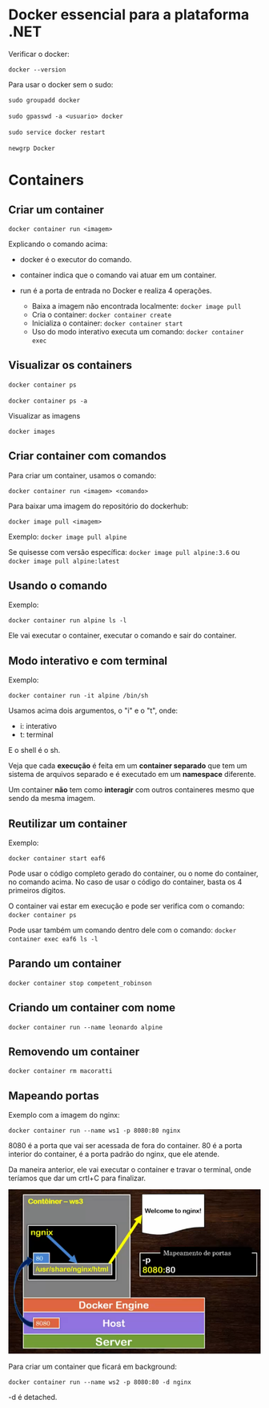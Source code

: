 # Docker essencial para a plataforma .NET

Verificar o docker:

```
docker --version
```

Para usar o docker sem o sudo:

```
sudo groupadd docker

sudo gpasswd -a <usuario> docker

sudo service docker restart

newgrp Docker
```

# Containers

## Criar um container

```
docker container run <imagem>
```

Explicando o comando acima:

- docker
é o executor do comando.

- container
indica que o comando vai atuar em um container.

- run
é a porta de entrada no Docker e realiza 4 operações.
    - Baixa a imagem não encontrada localmente: `docker image pull`
    - Cria o container: `docker container create`
    - Inicializa o container: `docker container start`
    - Uso do modo interativo executa um comando: `docker container exec`


## Visualizar os containers

```
docker container ps

docker container ps -a
```

Visualizar as imagens

```
docker images
```

## Criar container com comandos

Para criar um container, usamos o comando:

```
docker container run <imagem> <comando>
```

Para baixar uma imagem do repositório do dockerhub:

```
docker image pull <imagem>
```

Exemplo: `docker image pull alpine`

Se quisesse com versão específica: `docker image pull alpine:3.6` ou `docker image pull alpine:latest`

## Usando o comando

Exemplo:

```
docker container run alpine ls -l
```

Ele vai executar o container, executar o comando e sair do container.

## Modo interativo e com terminal

Exemplo:

```
docker container run -it alpine /bin/sh
```

Usamos acima dois argumentos, o "i" e o "t", onde:

- i: interativo
- t: terminal

E o shell é o sh.

Veja que cada **execução** é feita em um **container separado** que tem um sistema de arquivos separado e é executado em um **namespace** diferente.

Um container **não** tem como **interagir** com outros containeres mesmo que sendo da mesma imagem.

## Reutilizar um container

Exemplo:

```
docker container start eaf6
```

Pode usar o código completo gerado do container, ou o nome do container, no comando acima. No caso de usar o código do container, basta os 4 primeiros dígitos.

O container vai estar em execução e pode ser verifica com o comando: `docker container ps`

Pode usar também um comando dentro dele com o comando: `docker container exec eaf6 ls -l`

## Parando um container

```
docker container stop competent_robinson
```

## Criando um container com nome

```
docker container run --name leonardo alpine
```

## Removendo um container

```
docker container rm macoratti
```

## Mapeando portas

Exemplo com a imagem do nginx:

```
docker container run --name ws1 -p 8080:80 nginx
```

8080 é a porta que vai ser acessada de fora do container.
80 é a porta interior do container, é a porta padrão do nginx, que ele atende.

Da maneira anterior, ele vai executar o container e travar o terminal, onde teríamos que dar um crtl+C para finalizar.

![Mapeamento de portas do container](./assets/portas-container.png)

Para criar um container que ficará em background:

```
docker container run --name ws2 -p 8080:80 -d nginx
```

-d é detached.


